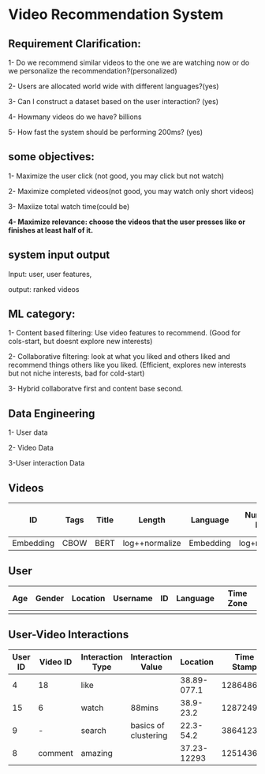 # Video Recommendation System

## Requirement Clarification:

1- Do we recommend similar videos to the one we are watching now or do we personalize the recommendation?(personalized)

2- Users are allocated world wide with different languages?(yes)

3- Can I construct a dataset based on the user interaction? (yes)

4- Howmany videos do we have? billions

5- How fast the system should be performing 200ms? (yes)

## some objectives:  

1- Maximize the user click (not good, you may click but not watch)

2- Maximize completed videos(not good, you may watch only short videos)

3- Maxiize total watch time(could be)

**4- Maximize relevance: choose the videos that the user presses like or finishes at least half of it.**

## system input output

Input: user, user features, 

output: ranked videos

## ML category:
1- Content based filtering: Use video features to recommend. (Good for cols-start, but doesnt explore new interests)

2- Collaborative filtering: look at what you liked and others liked and recommend things others like you liked. (Efficient, explores new interests but not niche interests, bad for cold-start)

3- Hybrid   collaboratve first and content base second. 

## Data Engineering
1- User data

2- Video Data

3-User interaction Data

## Videos

| ID  | Tags  | Title  | Length | Language | Number of Likes | Comments | Views | Rating (PG, PG-13) |
------|-------|--------|--------|----------|-----------------|----------|-------|--------------------|
Embedding| CBOW|BERT | log++normalize|Embedding|log+normalize|Bert|log+normalzie|Embedding


## User 

| Age | Gender | Location | Username | ID  | Language | Time Zone |
|-----|--------|----------|----------|-----|----------|-----------|
|     |        |          |          |     |          |           |

## User-Video Interactions

| User ID | Video ID | Interaction Type | Interaction Value      | Location     | Time Stamp  |
|---------|----------|------------------|-------------------------|--------------|-------------|
| 4       | 18       | like             |                         | 38.89-077.1  | 128648624   |
| 15      | 6        | watch            | 88mins                  | 38.9-23.2    | 12872496    |
| 9       | -        | search           | basics of clustering    | 22.3-54.2    | 3864123     |
| 8       | comment  | amazing          |                         | 37.23-12293  | 125143653   |



